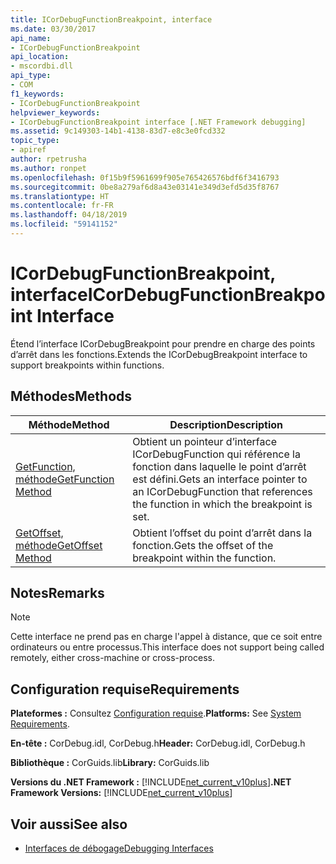 ```yaml
---
title: ICorDebugFunctionBreakpoint, interface
ms.date: 03/30/2017
api_name:
- ICorDebugFunctionBreakpoint
api_location:
- mscordbi.dll
api_type:
- COM
f1_keywords:
- ICorDebugFunctionBreakpoint
helpviewer_keywords:
- ICorDebugFunctionBreakpoint interface [.NET Framework debugging]
ms.assetid: 9c149303-14b1-4138-83d7-e8c3e0fcd332
topic_type:
- apiref
author: rpetrusha
ms.author: ronpet
ms.openlocfilehash: 0f15b9f5961699f905e765426576bdf6f3416793
ms.sourcegitcommit: 0be8a279af6d8a43e03141e349d3efd5d35f8767
ms.translationtype: HT
ms.contentlocale: fr-FR
ms.lasthandoff: 04/18/2019
ms.locfileid: "59141152"
---
```

# <a name="icordebugfunctionbreakpoint-interface"></a><span data-ttu-id="384fb-102">ICorDebugFunctionBreakpoint, interface</span><span class="sxs-lookup"><span data-stu-id="384fb-102">ICorDebugFunctionBreakpoint Interface</span></span>

<span data-ttu-id="384fb-103">Étend l’interface ICorDebugBreakpoint pour prendre en charge des points d’arrêt dans les fonctions.</span><span class="sxs-lookup"><span data-stu-id="384fb-103">Extends the ICorDebugBreakpoint interface to support breakpoints within functions.</span></span>  
  
## <a name="methods"></a><span data-ttu-id="384fb-104">Méthodes</span><span class="sxs-lookup"><span data-stu-id="384fb-104">Methods</span></span>  
  
|<span data-ttu-id="384fb-105">Méthode</span><span class="sxs-lookup"><span data-stu-id="384fb-105">Method</span></span>|<span data-ttu-id="384fb-106">Description</span><span class="sxs-lookup"><span data-stu-id="384fb-106">Description</span></span>|  
|------------|-----------------|  
|[<span data-ttu-id="384fb-107">GetFunction, méthode</span><span class="sxs-lookup"><span data-stu-id="384fb-107">GetFunction Method</span></span>](../../../../docs/framework/unmanaged-api/debugging/icordebugfunctionbreakpoint-getfunction-method.md)|<span data-ttu-id="384fb-108">Obtient un pointeur d’interface ICorDebugFunction qui référence la fonction dans laquelle le point d’arrêt est défini.</span><span class="sxs-lookup"><span data-stu-id="384fb-108">Gets an interface pointer to an ICorDebugFunction that references the function in which the breakpoint is set.</span></span>|  
|[<span data-ttu-id="384fb-109">GetOffset, méthode</span><span class="sxs-lookup"><span data-stu-id="384fb-109">GetOffset Method</span></span>](../../../../docs/framework/unmanaged-api/debugging/icordebugfunctionbreakpoint-getoffset-method.md)|<span data-ttu-id="384fb-110">Obtient l’offset du point d’arrêt dans la fonction.</span><span class="sxs-lookup"><span data-stu-id="384fb-110">Gets the offset of the breakpoint within the function.</span></span>|  
  
## <a name="remarks"></a><span data-ttu-id="384fb-111">Notes</span><span class="sxs-lookup"><span data-stu-id="384fb-111">Remarks</span></span>  
  
> [!NOTE]
>  <span data-ttu-id="384fb-112">Cette interface ne prend pas en charge l'appel à distance, que ce soit entre ordinateurs ou entre processus.</span><span class="sxs-lookup"><span data-stu-id="384fb-112">This interface does not support being called remotely, either cross-machine or cross-process.</span></span>  
  
## <a name="requirements"></a><span data-ttu-id="384fb-113">Configuration requise</span><span class="sxs-lookup"><span data-stu-id="384fb-113">Requirements</span></span>  
 <span data-ttu-id="384fb-114">**Plateformes :** Consultez [Configuration requise](../../../../docs/framework/get-started/system-requirements.md).</span><span class="sxs-lookup"><span data-stu-id="384fb-114">**Platforms:** See [System Requirements](../../../../docs/framework/get-started/system-requirements.md).</span></span>  
  
 <span data-ttu-id="384fb-115">**En-tête :** CorDebug.idl, CorDebug.h</span><span class="sxs-lookup"><span data-stu-id="384fb-115">**Header:** CorDebug.idl, CorDebug.h</span></span>  
  
 <span data-ttu-id="384fb-116">**Bibliothèque :** CorGuids.lib</span><span class="sxs-lookup"><span data-stu-id="384fb-116">**Library:** CorGuids.lib</span></span>  
  
 <span data-ttu-id="384fb-117">**Versions du .NET Framework :** [!INCLUDE[net_current_v10plus](../../../../includes/net-current-v10plus-md.md)]</span><span class="sxs-lookup"><span data-stu-id="384fb-117">**.NET Framework Versions:** [!INCLUDE[net_current_v10plus](../../../../includes/net-current-v10plus-md.md)]</span></span>  
  
## <a name="see-also"></a><span data-ttu-id="384fb-118">Voir aussi</span><span class="sxs-lookup"><span data-stu-id="384fb-118">See also</span></span>

- [<span data-ttu-id="384fb-119">Interfaces de débogage</span><span class="sxs-lookup"><span data-stu-id="384fb-119">Debugging Interfaces</span></span>](../../../../docs/framework/unmanaged-api/debugging/debugging-interfaces.md)
